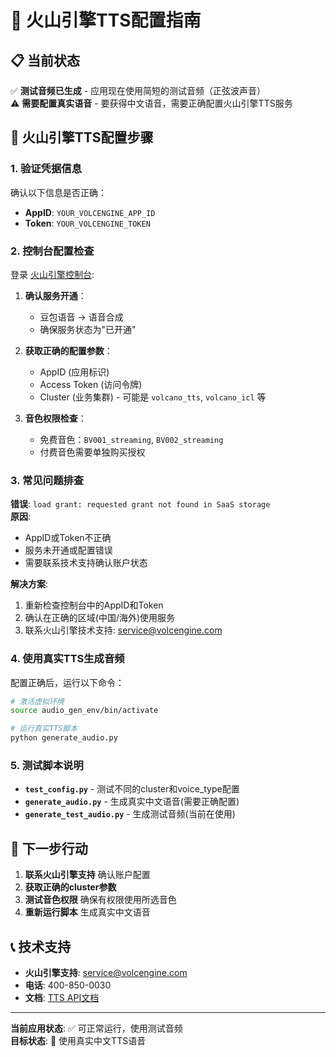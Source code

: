 # 🎵 火山引擎TTS配置指南

## 📋 当前状态

✅ **测试音频已生成** - 应用现在使用简短的测试音频（正弦波声音）  
⚠️ **需要配置真实语音** - 要获得中文语音，需要正确配置火山引擎TTS服务

## 🔧 火山引擎TTS配置步骤

### 1. 验证凭据信息
确认以下信息是否正确：
- **AppID**: `YOUR_VOLCENGINE_APP_ID`
- **Token**: `YOUR_VOLCENGINE_TOKEN`

### 2. 控制台配置检查
登录 [火山引擎控制台](https://console.volcengine.com/speech/tts):

1. **确认服务开通**：
   - 豆包语音 -> 语音合成
   - 确保服务状态为"已开通"

2. **获取正确的配置参数**：
   - AppID (应用标识)
   - Access Token (访问令牌)  
   - Cluster (业务集群) - 可能是 `volcano_tts`, `volcano_icl` 等

3. **音色权限检查**：
   - 免费音色：`BV001_streaming`, `BV002_streaming`
   - 付费音色需要单独购买授权

### 3. 常见问题排查

**错误**: `load grant: requested grant not found in SaaS storage`  
**原因**: 
- AppID或Token不正确
- 服务未开通或配置错误
- 需要联系技术支持确认账户状态

**解决方案**:
1. 重新检查控制台中的AppID和Token
2. 确认在正确的区域(中国/海外)使用服务
3. 联系火山引擎技术支持: service@volcengine.com

### 4. 使用真实TTS生成音频

配置正确后，运行以下命令：

```bash
# 激活虚拟环境
source audio_gen_env/bin/activate

# 运行真实TTS脚本
python generate_audio.py
```

### 5. 测试脚本说明

- **`test_config.py`** - 测试不同的cluster和voice_type配置
- **`generate_audio.py`** - 生成真实中文语音(需要正确配置)  
- **`generate_test_audio.py`** - 生成测试音频(当前在使用)

## 🎯 下一步行动

1. **联系火山引擎支持** 确认账户配置
2. **获取正确的cluster参数** 
3. **测试音色权限** 确保有权限使用所选音色
4. **重新运行脚本** 生成真实中文语音

## 📞 技术支持

- **火山引擎支持**: service@volcengine.com
- **电话**: 400-850-0030
- **文档**: [TTS API文档](https://www.volcengine.com/docs/6561/79820)

---

**当前应用状态**: ✅ 可正常运行，使用测试音频  
**目标状态**: 🎯 使用真实中文TTS语音